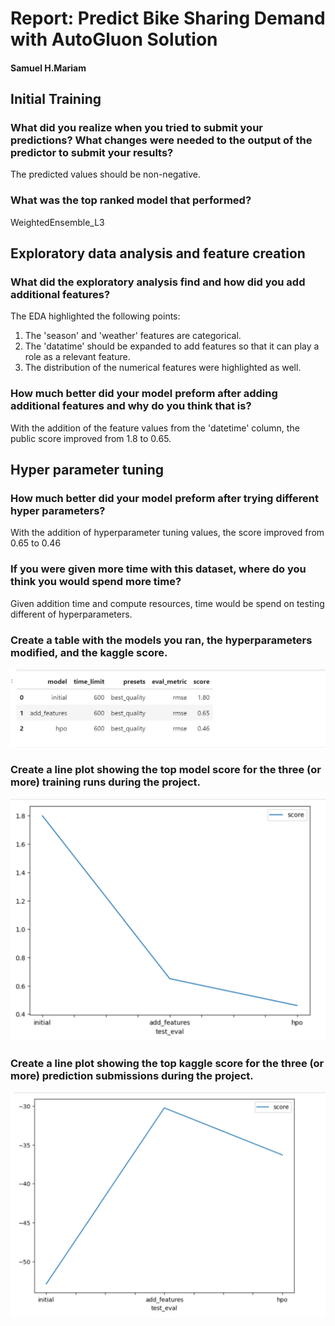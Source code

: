 # Report: Predict Bike Sharing Demand with AutoGluon Solution
#### Samuel H.Mariam

## Initial Training
### What did you realize when you tried to submit your predictions? What changes were needed to the output of the predictor to submit your results?
The predicted values should be non-negative. 

### What was the top ranked model that performed?
 WeightedEnsemble_L3

## Exploratory data analysis and feature creation
### What did the exploratory analysis find and how did you add additional features?
The EDA highlighted the following points:
1. The 'season' and 'weather' features are categorical. 
2. The 'datatime' should be expanded to add features so that it can play a role as a relevant feature.
3. The distribution of the numerical features were highlighted as well.

### How much better did your model preform after adding additional features and why do you think that is?
With the addition of the feature values from the 'datetime' column, the public score improved from 1.8 to 0.65.


## Hyper parameter tuning
### How much better did your model preform after trying different hyper parameters?
With the addition of hyperparameter tuning values, the score improved from 0.65 to 0.46

### If you were given more time with this dataset, where do you think you would spend more time?
Given addition time and compute resources, time would be spend on testing different of hyperparameters. 

### Create a table with the models you ran, the hyperparameters modified, and the kaggle score.

![model_hyperparameter_table](img/model_hyperparameter_table.png)
### Create a line plot showing the top model score for the three (or more) training runs during the project.

![model_train_score.png](img/model_train_score.png)

### Create a line plot showing the top kaggle score for the three (or more) prediction submissions during the project.

![model_test_score.png](img/model_test_score.png)


